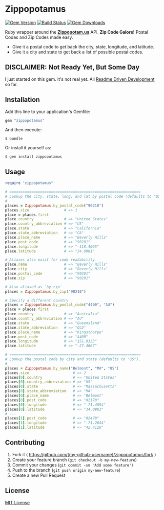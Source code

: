 # Zippopotamus

[![Gem Version](http://img.shields.io/gem/v/zippopotamus.svg)](https://rubygems.org/gems/zippopotamus)
[![Build Status](https://img.shields.io/travis/rmm5t/zippopotamus.svg)](http://travis-ci.org/rmm5t/zippopotamus)
[![Gem Downloads](https://img.shields.io/gem/dt/zippopotamus.svg)](https://rubygems.org/gems/zippopotamus)

Ruby wrapper around the **[Zippopotam.us](http://zippopotam.us/)** API. **Zip Code Galore!** Postal Codes and Zip Codes made easy.

* Give it a postal code to get back the city, state, longitude, and latitude.
* Give it a city and state to get back a list of possible postal codes.

## DISCLAIMER: Not Ready Yet, But Some Day

I just started on this gem. It's not real yet. All
[Readme Driven Development](http://tom.preston-werner.com/2010/08/23/readme-driven-development.html)
so far.

## Installation

Add this line to your application's Gemfile:

```ruby
gem "zippopotamus"
```

And then execute:

    $ bundle

Or install it yourself as:

    $ gem install zippopotamus

## Usage

```ruby
require "zippopotamus"

# ============================================================
# Lookup the city, state, long, and lat by postal code (defaults to "US").
#
places = Zippopotamus.by_postal_code("90210")
places.size                # => 1
place = places.first
place.country              # => "United States"
place.country_abbreviation # => "US"
place.state                # => "California"
place.state_abbreviation   # => "CA"
place.place_name           # => "Beverly Hills"
place.post_code            # => "90201"
place.longitude            # => "-118.4065"
place.latitude             # => "34.0901"

# Aliases also exist for code readability
place.name                 # => "Beverly Hills"
place.city                 # => "Beverly Hills"
place.postal_code          # => "90201"
place.zip                  # => "90201"

# Also aliased as `by_zip`
places = Zippopotamus.by_zip("90210")

# Specify a different country
places = Zippopotamus.by_postal_code("4400", "AU")
place = places.first
place.country              # => "Australia"
place.country_abbreviation # => "AU"
place.state                # => "Queensland"
place.state_abbreviation   # => "QLD"
place.place_name           # => "Kingsthorpe"
place.post_code            # => "4400"
place.longitude            # => "151.8333"
place.latitude             # => "-27.4667"

# ============================================================
# Lookup the postal code by city and state (defaults to "US").
#
places = Zippopotamus.by_name("Belmont", "MA", "US")
places.size                    # => 2
places[0].country              # => "United States"
places[0].country_abbreviation # => "US"
places[0].state                # => "Massachusetts"
places[0].state_abbreviation   # => "MA"
places[0].place_name           # => "Belmont"
places[0].post_code            # => "02178"
places[0].longitude            # => "-71.4594"
places[0].latitude             # => "34.0901"
# ---
places[1].post_code            # => "02478"
places[1].longitude            # => "-71.2044"
places[1].latitude             # => "42.4128"
```


## Contributing

1. Fork it ( https://github.com/[my-github-username]/zippopotamus/fork )
2. Create your feature branch (`git checkout -b my-new-feature`)
3. Commit your changes (`git commit -am 'Add some feature'`)
4. Push to the branch (`git push origin my-new-feature`)
5. Create a new Pull Request

## License

[MIT License](https://rmm5t.mit-license.org/)
